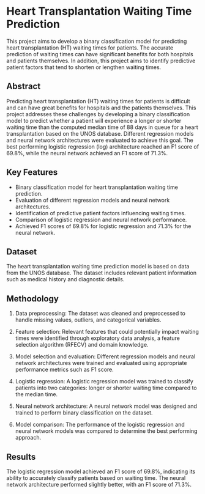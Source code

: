 # Heart Transplantation Waiting Time Prediction

This project aims to develop a binary classification model for predicting heart transplantation (HT) waiting times for patients. The accurate prediction of waiting times can have significant benefits for both hospitals and patients themselves. In addition, this project aims to identify predictive patient factors that tend to shorten or lengthen waiting times.

## Abstract

Predicting heart transplantation (HT) waiting times for patients is difficult and can have great benefits for hospitals and the patients themselves. This project addresses these challenges by developing a binary classification model to predict whether a patient will experience a longer or shorter waiting time than the computed median time of 88 days in queue for a heart transplantation based on the UNOS database. Different regression models and neural network architectures were evaluated to achieve this goal. The best performing logistic regression (log) architecture reached an F1 score of 69.8%, while the neural network achieved an F1 score of 71.3%.

## Key Features

- Binary classification model for heart transplantation waiting time prediction.
- Evaluation of different regression models and neural network architectures.
- Identification of predictive patient factors influencing waiting times.
- Comparison of logistic regression and neural network performance.
- Achieved F1 scores of 69.8% for logistic regression and 71.3% for the neural network.

## Dataset

The heart transplantation waiting time prediction model is based on data from the UNOS database. The dataset includes relevant patient information such as medical history and diagnostic details.

## Methodology

1. Data preprocessing: The dataset was cleaned and preprocessed to handle missing values, outliers, and categorical variables.

2. Feature selection: Relevant features that could potentially impact waiting times were identified through exploratory data analysis, a feature selection algorithm (RFECV) and domain knowledge.

3. Model selection and evaluation: Different regression models and neural network architectures were trained and evaluated using appropriate performance metrics such as F1 score.

4. Logistic regression: A logistic regression model was trained to classify patients into two categories: longer or shorter waiting time compared to the median time.

5. Neural network architecture: A neural network model was designed and trained to perform binary classification on the dataset.

6. Model comparison: The performance of the logistic regression and neural network models was compared to determine the best performing approach.

## Results

The logistic regression model achieved an F1 score of 69.8%, indicating its ability to accurately classify patients based on waiting time. The neural network architecture performed slightly better, with an F1 score of 71.3%.
